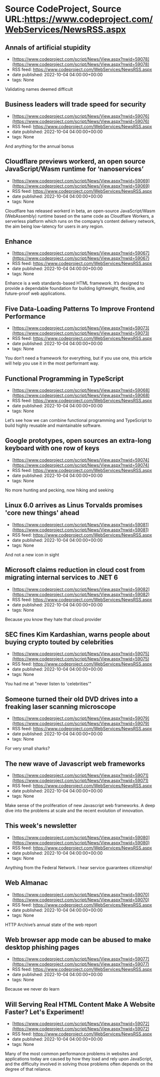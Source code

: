 # Source CodeProject, Source URL:https://www.codeproject.com/WebServices/NewsRSS.aspx

## Annals of artificial stupidity
 - [https://www.codeproject.com/script/News/View.aspx?nwid=59078](https://www.codeproject.com/script/News/View.aspx?nwid=59078)
 - RSS feed: https://www.codeproject.com/WebServices/NewsRSS.aspx
 - date published: 2022-10-04 04:00:00+00:00
 - tags: None

Validating names deemed difficult

## Business leaders will trade speed for security
 - [https://www.codeproject.com/script/News/View.aspx?nwid=59076](https://www.codeproject.com/script/News/View.aspx?nwid=59076)
 - RSS feed: https://www.codeproject.com/WebServices/NewsRSS.aspx
 - date published: 2022-10-04 04:00:00+00:00
 - tags: None

And anything for the annual bonus

## Cloudflare previews workerd, an open source JavaScript/Wasm runtime for ‘nanoservices’
 - [https://www.codeproject.com/script/News/View.aspx?nwid=59069](https://www.codeproject.com/script/News/View.aspx?nwid=59069)
 - RSS feed: https://www.codeproject.com/WebServices/NewsRSS.aspx
 - date published: 2022-10-04 04:00:00+00:00
 - tags: None

Cloudflare has released workerd in beta, an open-source JavaScript/Wasm (WebAssembly) runtime based on the same code as Cloudflare Workers, a serverless platform which runs on the company’s content delivery network, the aim being low-latency for users in any region.

## Enhance
 - [https://www.codeproject.com/script/News/View.aspx?nwid=59067](https://www.codeproject.com/script/News/View.aspx?nwid=59067)
 - RSS feed: https://www.codeproject.com/WebServices/NewsRSS.aspx
 - date published: 2022-10-04 04:00:00+00:00
 - tags: None

Enhance is a web standards-based HTML framework. It’s designed to provide a dependable foundation for building lightweight, flexible, and future-proof web applications.

## Five Data-Loading Patterns To Improve Frontend Performance
 - [https://www.codeproject.com/script/News/View.aspx?nwid=59073](https://www.codeproject.com/script/News/View.aspx?nwid=59073)
 - RSS feed: https://www.codeproject.com/WebServices/NewsRSS.aspx
 - date published: 2022-10-04 04:00:00+00:00
 - tags: None

You don’t need a framework for everything, but if you use one, this article will help you use it in the most performant way.

## Functional Programming in TypeScript
 - [https://www.codeproject.com/script/News/View.aspx?nwid=59068](https://www.codeproject.com/script/News/View.aspx?nwid=59068)
 - RSS feed: https://www.codeproject.com/WebServices/NewsRSS.aspx
 - date published: 2022-10-04 04:00:00+00:00
 - tags: None

Let’s see how we can combine functional programming and TypeScript to build highly reusable and maintainable software.

## Google prototypes, open sources an extra-long keyboard with one row of keys
 - [https://www.codeproject.com/script/News/View.aspx?nwid=59074](https://www.codeproject.com/script/News/View.aspx?nwid=59074)
 - RSS feed: https://www.codeproject.com/WebServices/NewsRSS.aspx
 - date published: 2022-10-04 04:00:00+00:00
 - tags: None

No more hunting and pecking, now hiking and seeking

## Linux 6.0 arrives as Linus Torvalds promises 'core new things' ahead
 - [https://www.codeproject.com/script/News/View.aspx?nwid=59081](https://www.codeproject.com/script/News/View.aspx?nwid=59081)
 - RSS feed: https://www.codeproject.com/WebServices/NewsRSS.aspx
 - date published: 2022-10-04 04:00:00+00:00
 - tags: None

And not a new icon in sight

## Microsoft claims reduction in cloud cost from migrating internal services to .NET 6
 - [https://www.codeproject.com/script/News/View.aspx?nwid=59082](https://www.codeproject.com/script/News/View.aspx?nwid=59082)
 - RSS feed: https://www.codeproject.com/WebServices/NewsRSS.aspx
 - date published: 2022-10-04 04:00:00+00:00
 - tags: None

Because you know they hate that cloud provider

## SEC fines Kim Kardashian, warns people about buying crypto touted by celebrities
 - [https://www.codeproject.com/script/News/View.aspx?nwid=59075](https://www.codeproject.com/script/News/View.aspx?nwid=59075)
 - RSS feed: https://www.codeproject.com/WebServices/NewsRSS.aspx
 - date published: 2022-10-04 04:00:00+00:00
 - tags: None

You had me at "never listen to 'celebrities'"

## Someone turned their old DVD drives into a freaking laser scanning microscope
 - [https://www.codeproject.com/script/News/View.aspx?nwid=59079](https://www.codeproject.com/script/News/View.aspx?nwid=59079)
 - RSS feed: https://www.codeproject.com/WebServices/NewsRSS.aspx
 - date published: 2022-10-04 04:00:00+00:00
 - tags: None

For very small sharks?

## The new wave of Javascript web frameworks
 - [https://www.codeproject.com/script/News/View.aspx?nwid=59071](https://www.codeproject.com/script/News/View.aspx?nwid=59071)
 - RSS feed: https://www.codeproject.com/WebServices/NewsRSS.aspx
 - date published: 2022-10-04 04:00:00+00:00
 - tags: None

Make sense of the proliferation of new Javascript web frameworks. A deep dive into the problems at scale and the recent evolution of innovation.

## This week's newsletter
 - [https://www.codeproject.com/script/News/View.aspx?nwid=59080](https://www.codeproject.com/script/News/View.aspx?nwid=59080)
 - RSS feed: https://www.codeproject.com/WebServices/NewsRSS.aspx
 - date published: 2022-10-04 04:00:00+00:00
 - tags: None

Anything from the Federal Network. I hear service guarantees citizenship!

## Web Almanac
 - [https://www.codeproject.com/script/News/View.aspx?nwid=59070](https://www.codeproject.com/script/News/View.aspx?nwid=59070)
 - RSS feed: https://www.codeproject.com/WebServices/NewsRSS.aspx
 - date published: 2022-10-04 04:00:00+00:00
 - tags: None

HTTP Archive’s annual state of the web report

## Web browser app mode can be abused to make desktop phishing pages
 - [https://www.codeproject.com/script/News/View.aspx?nwid=59077](https://www.codeproject.com/script/News/View.aspx?nwid=59077)
 - RSS feed: https://www.codeproject.com/WebServices/NewsRSS.aspx
 - date published: 2022-10-04 04:00:00+00:00
 - tags: None

Because we never do learn

## Will Serving Real HTML Content Make A Website Faster? Let's Experiment!
 - [https://www.codeproject.com/script/News/View.aspx?nwid=59072](https://www.codeproject.com/script/News/View.aspx?nwid=59072)
 - RSS feed: https://www.codeproject.com/WebServices/NewsRSS.aspx
 - date published: 2022-10-04 04:00:00+00:00
 - tags: None

Many of the most common performance problems in websites and applications today are caused by how they load and rely upon JavaScript, and the difficulty involved in solving those problems often depends on the degree of that reliance.
